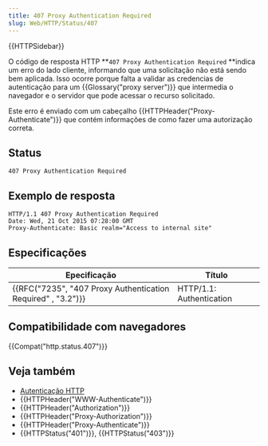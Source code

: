 ```yaml
---
title: 407 Proxy Authentication Required
slug: Web/HTTP/Status/407
---
```

{{HTTPSidebar}}

O código de resposta HTTP **`407 Proxy Authentication Required` **indica um erro do lado cliente, informando que uma solicitação não está sendo bem aplicada. Isso ocorre porque falta a validar as credencias de autenticação para um {{Glossary("proxy server")}} que intermedia o navegador e o servidor que pode acessar o recurso solicitado.

Este erro é enviado com um cabeçalho {{HTTPHeader("Proxy-Authenticate")}} que contém informações de como fazer uma autorização correta.

## Status

```
407 Proxy Authentication Required
```

## Exemplo de resposta

```
HTTP/1.1 407 Proxy Authentication Required
Date: Wed, 21 Oct 2015 07:28:00 GMT
Proxy-Authenticate: Basic realm="Access to internal site"
```

## Especificações

| Epecificação                                                                     | Título                   |
| -------------------------------------------------------------------------------- | ------------------------ |
| {{RFC("7235", "407 Proxy Authentication Required" , "3.2")}} | HTTP/1.1: Authentication |

## Compatibilidade com navegadores

{{Compat("http.status.407")}}

## Veja também

- [Autenticação HTTP](/pt-BR/docs/Web/HTTP/Authentication)
- {{HTTPHeader("WWW-Authenticate")}}
- {{HTTPHeader("Authorization")}}
- {{HTTPHeader("Proxy-Authorization")}}
- {{HTTPHeader("Proxy-Authenticate")}}
- {{HTTPStatus("401")}}, {{HTTPStatus("403")}}
